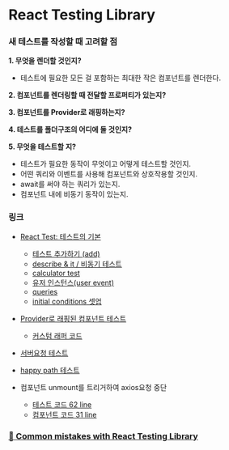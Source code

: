 # React Testing Library

### 새 테스트를 작성할 때 고려할 점

**1. 무엇을 렌더할 것인지?**

- 테스트에 필요한 모든 걸 포함하는 최대한 작은 컴포넌트를 렌더한다.

**2. 컴포넌트를 렌더링할 때 전달할 프로퍼티가 있는지?**

**3. 컴포넌트를 Provider로 래핑하는지?**

**4. 테스트를 폴더구조의 어디에 둘 것인지?**

**5. 무엇을 테스트할 지?**

- 테스트가 필요한 동작이 무엇이고 어떻게 테스트할 것인지.
- 어떤 쿼리와 이벤트를 사용해 컴포넌트와 상호작용할 것인지.
- await를 써야 하는 쿼리가 있는지.
- 컴포넌트 내에 비동기 동작이 있는지.

### 링크

- [React Test: 테스트의 기본](https://github.com/rlorxl/RTL/blob/main/RTL/01-color-button/README.md)

  - [테스트 추가하기 (add)](https://github.com/rlorxl/RTL/blob/main/RTL/unit-basic/src/basic/test/add.test.js)
  - [describe & it / 비동기 테스트](https://github.com/rlorxl/RTL/blob/main/RTL/unit-basic/src/basic/test/async.test.js)
  - [calculator test](https://github.com/rlorxl/RTL/blob/main/RTL/unit-basic/src/basic/test/calculator.test.js)
  - [유저 인스턴스(user event)](https://github.com/rlorxl/RTL/blob/main/RTL/02-sundaes-on-demand/README.md#user-event)
  - [queries](https://github.com/rlorxl/RTL/blob/main/RTL/02-sundaes-on-demand/README.md#queries)
  - [initial conditions 셋업](https://github.com/rlorxl/RTL/blob/main/RTL/02-sundaes-on-demand/src/pages/summary/test/SummaryForm.test.jsx)

- [Provider로 래핑된 컴포넌트 테스트](https://github.com/rlorxl/RTL/blob/main/RTL/02-sundaes-on-demand/README.md#provider%EB%A1%9C-%EB%9E%98%ED%95%91%EB%90%9C-%EC%BB%B4%ED%8F%AC%EB%84%8C%ED%8A%B8-%ED%85%8C%EC%8A%A4%ED%8A%B8)

  - [커스텀 래퍼 코드](https://github.com/rlorxl/RTL/blob/main/RTL/02-sundaes-on-demand/src/test-utils/testing-library-utils.jsx)

- [서버요청 테스트](https://github.com/rlorxl/RTL/blob/main/RTL/02-sundaes-on-demand/src/pages/entry/tests/OrderEntry.test.jsx)
- [happy path 테스트](https://github.com/rlorxl/RTL/blob/main/RTL/02-sundaes-on-demand/src/tests/orderPhase.test.jsx)
- 컴포넌트 unmount를 트리거하여 axios요청 중단
  - [테스트 코드 62 line](https://github.com/rlorxl/RTL/blob/main/RTL/02-sundaes-on-demand/src/pages/entry/tests/TotalUpdates.test.jsxhttps://github.com/rlorxl/RTL/blob/main/RTL/02-sundaes-on-demand/src/pages/entry/tests/TotalUpdates.test.jsx)
  - [컴포넌트 코드 31 line](https://github.com/rlorxl/RTL/blob/main/RTL/02-sundaes-on-demand/src/pages/entry/Options.jsx)
 
### [🔗 Common mistakes with React Testing Library](https://seongry.github.io/2021/06-20-common-mistakes-with-rty/)


